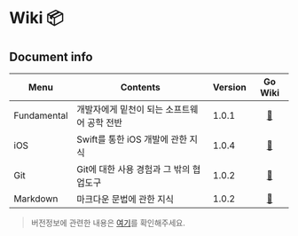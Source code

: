 # Wiki 📦

## Document info 
Menu|Contents|Version|Go Wiki
|---|---|---|:---:|
Fundamental|개발자에게 밑천이 되는 소프트웨어 공학 전반|1.0.1|[🔗](https://github.com/devyhan93/Wiki/wiki#fundamental)
iOS|Swift를 통한 iOS 개발에 관한 지식|1.0.4|[🔗](https://github.com/devyhan93/Swift/wiki#스위프트swift)
Git|Git에 대한 사용 경험과 그 밖의 협업도구|1.0.2|[🔗](https://github.com/devyhan93/Git/wiki#깃git)
Markdown|마크다운 문법에 관한 지식|1.0.2|[🔗](https://github.com/devyhan93/Markdown/wiki#마크다운markdown)
> 버전정보에 관련한 내용은 [여기](Version)를 확인해주세요.
